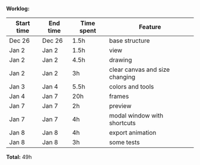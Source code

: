 **Worklog:**

| Start time | End time | Time spent | Feature                        |
|------------|----------|------------|--------------------------------|
| Dec 26     | Dec 26   | 1.5h       | base structure                 |
| Jan 2      | Jan 2    | 1.5h       | view                           |
| Jan 2      | Jan 2    | 4.5h       | drawing                        |
| Jan 2      | Jan 2    | 3h         | clear canvas and size changing |
| Jan 3      | Jan 4    | 5.5h       | colors and tools               |
| Jan 4      | Jan 7    | 20h        | frames                         |
| Jan 7      | Jan 7    | 2h         | preview                        |
| Jan 7      | Jan 7    | 4h         | modal window with shortcuts    |
| Jan 8      | Jan 8    | 4h         | export animation               |
| Jan 8      | Jan 8    | 3h         | some tests                     |

**Total:** 49h
 